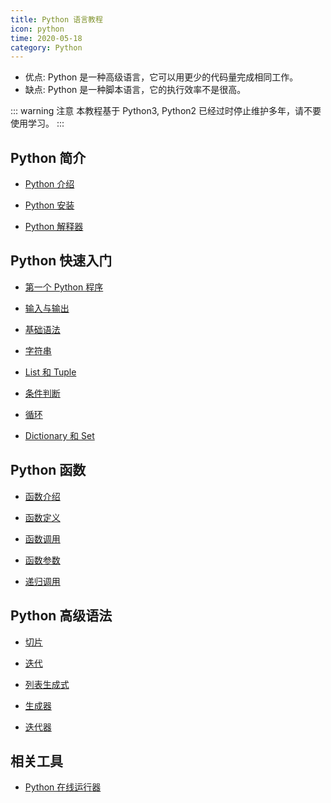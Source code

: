 ```yaml
---
title: Python 语言教程
icon: python
time: 2020-05-18
category: Python
---
```


- 优点: Python 是一种高级语言，它可以用更少的代码量完成相同工作。
- 缺点: Python 是一种脚本语言，它的执行效率不是很高。

<!-- more -->

::: warning 注意
本教程基于 Python3, Python2 已经过时停止维护多年，请不要使用学习。
:::

## Python 简介

- [Python 介绍](intro.md)

- [Python 安装](install.md)

- [Python 解释器](interpreter.md)

## Python 快速入门

- [第一个 Python 程序](guide/write.md)

- [输入与输出](guide/io.md)

- [基础语法](guide/basic.md)

- [字符串](guide/string.md)

- [List 和 Tuple](guide/listAndTuple.md)

- [条件判断](guide/condition.md)

- [循环](guide/loop.md)

- [Dictionary 和 Set](dictAndSet.md)

## Python 函数

- [函数介绍](function/intro.md)

- [函数定义](function/define.md)

- [函数调用](function/call.md)

- [函数参数](function/argument.md)

- [递归调用](function/recursive.md)

## Python 高级语法

- [切片](advance/slice.md)

- [迭代](advance/iteration.md)

- [列表生成式](advance/list-comprehensions.md)

- [生成器](advance/generator.md)

- [迭代器](advance/iterator.md)

## 相关工具

- [Python 在线运行器](https://c.runoob.com/compile/9)
